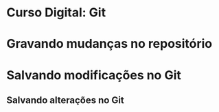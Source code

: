 # Curso Digital: Git

# Gravando mudanças no repositório

# Salvando modificações no Git 

## Salvando alterações no Git